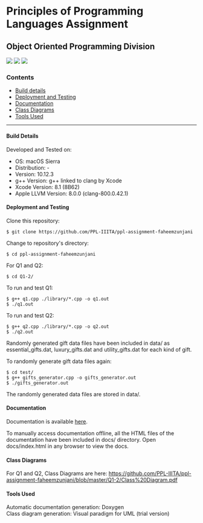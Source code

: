 # Principles of Programming Languages Assignment
## Object Oriented Programming Division
<img src="https://img.shields.io/badge/language-c%2B%2B-brightgreen.svg"/>
<img src="https://img.shields.io/badge/completion-20%25-yellow.svg"/>
<img src="https://img.shields.io/badge/xcode-8.1-blue.svg"/>

### Contents
* [Build details](#build-details)
* [Deployment and Testing](#deployment-and-testing)
* [Documentation](https://ppl-iiita.github.io/ppl-assignment-faheemzunjani/Q1-2/docs/)
* [Class Diagrams](#class-diagrams)
* [Tools Used](#tools-used)  

---
#### Build Details
Developed and Tested on:
* OS: macOS Sierra
* Distribution: -
* Version: 10.12.3
* g++ Version: g++ linked to clang by Xcode
* Xcode Version: 8.1 (8B62)
* Apple LLVM Version: 8.0.0 (clang-800.0.42.1)

#### Deployment and Testing
Clone this repository:
```
$ git clone https://github.com/PPL-IIITA/ppl-assignment-faheemzunjani
```

Change to repository's directory:
```
$ cd ppl-assignment-faheemzunjani
```

For Q1 and Q2:
```
$ cd Q1-2/
```

To run and test Q1:
```
$ g++ q1.cpp ./library/*.cpp -o q1.out
$ ./q1.out
```

To run and test Q2:
```
$ g++ q2.cpp ./library/*.cpp -o q2.out
$ ./q2.out
```

Randomly generated gift data files have been included in data/ as essential_gifts.dat, luxury_gifts.dat and utility_gifts.dat for each kind of gift.  

To randomly generate gift data files again:
```
$ cd test/
$ g++ gifts_generator.cpp -o gifts_generator.out
$ ./gifts_generator.out

```
The randomly generated data files are stored in data/.

#### Documentation
Documentation is available [here](https://ppl-iiita.github.io/ppl-assignment-faheemzunjani/Q1-2/docs/).  

To manually access documentation offline, all the HTML files of the documentation have been included in docs/ directory. Open docs/index.html in any browser to view the docs.

#### Class Diagrams
For Q1 and Q2, Class Diagrams are here: https://github.com/PPL-IIITA/ppl-assignment-faheemzunjani/blob/master/Q1-2/Class%20Diagram.pdf

#### Tools Used
Automatic documentation generation: Doxygen  
Class diagram generation: Visual paradigm for UML (trial version)
